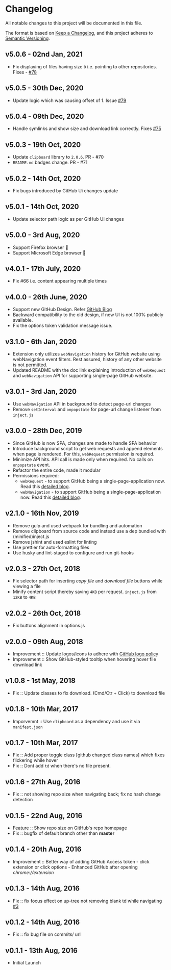 # Changelog
All notable changes to this project will be documented in this file.

The format is based on [Keep a Changelog](https://keepachangelog.com/en/1.0.0/),
and this project adheres to [Semantic Versioning](https://semver.org/spec/v2.0.0.html).

## **v5.0.6** - 02nd Jan, 2021

- Fix displaying of files having size `0` i.e. pointing to other repositories. FIxes - [#78](https://github.com/softvar/enhanced-github/issues/78)

## **v5.0.5** - 30th Dec, 2020

- Update logic which was causing offset of 1. Issue [#79](https://github.com/softvar/enhanced-github/issues/79)

## **v5.0.4** - 09th Dec, 2020

- Handle symlinks and show size and download link correctly. Fixes [#75](https://github.com/softvar/enhanced-github/issues/75)

## **v5.0.3** - 19th Oct, 2020

- Update `clipboard` library to `2.0.6`. PR - #70
- `README.md` badges change. PR - #71

## **v5.0.2** - 14th Oct, 2020

- Fix bugs introduced by GitHub Ui changes update

## **v5.0.1** - 14th Oct, 2020

- Update selector path logic as per GitHub UI changes

## **v5.0.0** - 3rd Aug, 2020

- Support Firefox browser 🎉
- Support Microsoft Edge browser 🎉

## **v4.0.1** - 17th July, 2020

  - Fix #66 i.e. content appearing multiple times

## **v4.0.0** - 26th June, 2020

  - Support new GitHub Design. Refer [GitHub Blog](https://github.blog/changelog/2020-06-23-design-updates-to-repositories-and-github-ui/)
  - Backward compatibility to the old design, if new UI is not 100% publicly available.
  - Fix the options token validation message issue.

## **v3.1.0** - 6th Jan, 2020

  - Extension only utilizes `webNavigation` history for GitHub website using webNavigation event filters. Rest assured, history of any other website is not permitted.
  - Updated README with the doc link explaining introduction of `webRequest` and `webNavigation` API for supporting single-page GitHub website.

## **v3.0.1** - 3rd Jan, 2020

  - Use `webNavigation` API in background to detect page-url changes
  - Remove `setInterval` and `onpopstate` for page-url change listener from `inject.js`

## **v3.0.0** - 28th Dec, 2019

  - Since GitHub is now SPA, changes are made to handle SPA behavior
  - Introduce background script to get web requests and append elements when page is rendered. For this, `webRequest` permission is required.
  - Minimize API hits. API call is made only when required. No calls on `onpopstate` event.
  - Refactor the entire code, made it modular
  - Permissions required:
    - `webRequest` - to support GitHub being a single-page-application now. Read this [detailed blog](https://medium.com/@softvar/making-chrome-extension-smart-by-supporting-spa-websites-1f76593637e8).
    - `webNavigation` - to support GitHub being a single-page-application now. Read this [detailed blog](https://medium.com/@softvar/making-chrome-extension-smart-by-supporting-spa-websites-1f76593637e8).

## **v2.1.0** - 16th Nov, 2019

  - Remove gulp and used webpack for bundling and automation
  - Remove clipboard from source code and instead use a dep bundled with (minified)inject.js
  - Remove jshint and used eslint for linting
  - Use prettier for auto-formatting files
  - Use husky and lint-staged to configure and run git-hooks

## **v2.0.3** - 27th Oct, 2018

  - Fix selector path for inserting _copy file_ and _download file_ buttons while viewing a file
  - Minify content script thereby saving `4KB` per request. `inject.js` from `12KB` to `4KB`

## **v2.0.2** - 26th Oct, 2018

  - Fix buttons alignment in options.js

## **v2.0.0** - 09th Aug, 2018

  - Improvement :: Update logos/icons to adhere with [GitHub logo policy](https://github.com/logos)
  - Improvement :: Show GitHub-styled tooltip when hovering hover file download link

## **v1.0.8** - 1st May, 2018

  - Fix :: Update classes to fix download. (Cmd/Ctr + Click) to download file

## **v0.1.8** - 10th Mar, 2017

  - Imporvemnt :: Use `clipboard` as a dependency and use it via `manifest.json`

## **v0.1.7** - 10th Mar, 2017

  - Fix :: Add proper toggle class [github changed class names] which fixes flickering while hover
  - Fix :: Dont add `td` when there's no file present.

## **v0.1.6** - 27th Aug, 2016

  - Fix :: not showing repo size when navigating back; fix no hash change detection

## **v0.1.5** - 22nd Aug, 2016

  - Feature :: Show repo size on GitHub's repo homepage
  - Fix :: bugfix of default branch other than **master**

## **v0.1.4** - 20th Aug, 2016

  - Improvement :: Better way of adding GitHub Access token - click extension or click options - Enhanced GitHub after opening _chrome://extension_

## **v0.1.3** - 14th Aug, 2016

  - Fix :: fix focus effect on up-tree not removing blank td while navigating [#3](https://github.com/softvar/enhanced-github/pull/3)

## **v0.1.2** - 14th Aug, 2016

  - Fix :: fix bug file on commits/<branch> url

## **v0.1.1** - 13th Aug, 2016

  - Initial Launch
